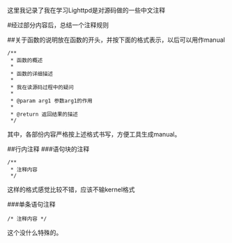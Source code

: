 
这里我记录了我在学习Lighttpd是对源码做的一些中文注释


#经过部分内容后，总结一个注释规则


##关于函数的说明放在函数的开头，并按下面的格式表示，以后可以用作manual

	/**
	 * 函数的概述
	 * 
	 * 函数的详细描述
	 *
	 * 我在读源码过程中的疑问
	 * 
	 * @param arg1 参数arg1的作用
	 *
	 * @return 返回结果的描述
	 */

其中，各部份内容严格按上述格式书写，方便工具生成manual。

##行内注释
###语句块的注释

	/**
	 * 注释内容
	 */

这样的格式感觉比较不错，应该不输kernel格式

###单条语句注释
	
	/* 注释内容 */

这个没什么特殊的。


